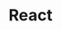 ---
blog: https://facebook.github.io/react/blog/
github: facebook/react
logohandle: facebook_react
sort: react
title: React
website: https://facebook.github.io/react/
wikipedia: https://en.wikipedia.org/wiki/React_(JavaScript_library)
---